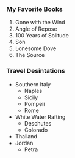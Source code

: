 ### My Favorite Books

1. Gone with the Wind
2. Angle of Repose
3. 100 Years of Solitude
4. Son
5. Lonesome Dove
6. The Source


### Travel Desintations

* Southern Italy
    * Naples
    * Sicily
    * Pompeii
    * Rome
* White Water Rafting
    * Deschutes
    * Colorado
* Thailand
* Jordan
    * Petra     
